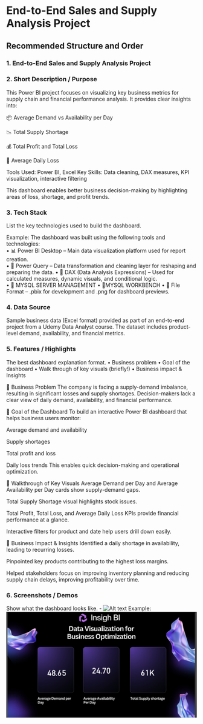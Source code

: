 # End-to-End Sales and Supply Analysis Project
## Recommended Structure and Order
### 1.	End-to-End Sales and Supply Analysis Project
### 2.	Short Description / Purpose
This Power BI project focuses on visualizing key business metrics for supply chain and financial performance analysis.
It provides clear insights into:

📦 Average Demand vs Availability per Day

📉 Total Supply Shortage

💰 Total Profit and Total Loss

🔻 Average Daily Loss

Tools Used: Power BI, Excel
Key Skills: Data cleaning, DAX measures, KPI visualization, interactive filtering

This dashboard enables better business decision-making by highlighting areas of loss, shortage, and profit trends.


### 3.	Tech Stack
List the key technologies used to build the dashboard.

Example:
The dashboard was built using the following tools and technologies:<br>
•	📊 Power BI Desktop – Main data visualization platform used for report creation.<br>
•	📂 Power Query – Data transformation and cleaning layer for reshaping and preparing the data.
•	🧠 DAX (Data Analysis Expressions) – Used for calculated measures, dynamic visuals, and conditional logic.<br>
•	📝 MYSQL SERVER MANAGEMENT 
•	📝MYSQL WORKBENCH
•	📁 File Format – .pbix for development and .png for dashboard previews.

### 4.	Data Source
Sample business data (Excel format) provided as part of an end-to-end project from a Udemy Data Analyst course. The dataset includes product-level demand, availability, and financial metrics.

### 5.	Features / Highlights
The best dashboard explanation format. 
•	Business problem
•	Goal of the dashboard
•	Walk through of key visuals (briefly!)
•	Business impact & Insights

🔹 Business Problem
The company is facing a supply-demand imbalance, resulting in significant losses and supply shortages. Decision-makers lack a clear view of daily demand, availability, and financial performance.

🔹 Goal of the Dashboard
To build an interactive Power BI dashboard that helps business users monitor:

Average demand and availability

Supply shortages

Total profit and loss

Daily loss trends
This enables quick decision-making and operational optimization.

🔹 Walkthrough of Key Visuals
Average Demand per Day and Average Availability per Day cards show supply-demand gaps.

Total Supply Shortage visual highlights stock issues.

Total Profit, Total Loss, and Average Daily Loss KPIs provide financial performance at a glance.

Interactive filters for product and date help users drill down easily.

🔹 Business Impact & Insights
Identified a daily shortage in availability, leading to recurring losses.

Pinpointed key products contributing to the highest loss margins.

Helped stakeholders focus on improving inventory planning and reducing supply chain delays, improving profitability over time.

### 6.	Screenshots / Demos
Show what the dashboard looks like. - ![Alt text](https://github.com/username/repo/assets/image.png)
Example: ![Dashboard Preview](https://github.com/vaishali1808/Data-Analysis-Project/blob/main/Screenshot%202025-07-26%20145330.png)

